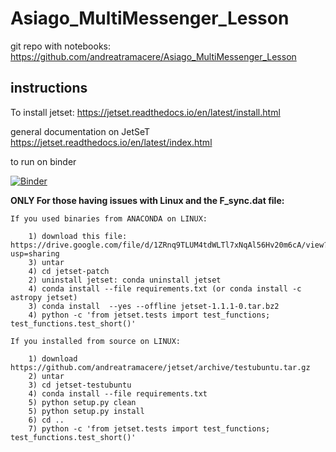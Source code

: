# Asiago_MultiMessenger_Lesson

git repo with notebooks: https://github.com/andreatramacere/Asiago_MultiMessenger_Lesson


## instructions

To install jetset: https://jetset.readthedocs.io/en/latest/install.html


general documentation on JetSeT https://jetset.readthedocs.io/en/latest/index.html

to run on binder

[![Binder](https://mybinder.org/badge_logo.svg)](https://mybinder.org/v2/gh/andreatramacere/Asiago_MultiMessenger_Lesson/master)


**ONLY For those having issues with Linux and the F_sync.dat file:**

	If you used binaries from ANACONDA on LINUX:  

		1) download this file: https://drive.google.com/file/d/1ZRnq9TLUM4tdWLTl7xNqAl56Hv20m6cA/view?usp=sharing
		3) untar
		4) cd jetset-patch
		2) uninstall jetset: conda uninstall jetset
		4) conda install --file requirements.txt (or conda install -c astropy jetset)
		3) conda install  --yes --offline jetset-1.1.1-0.tar.bz2
		4) python -c 'from jetset.tests import test_functions; test_functions.test_short()'

	If you installed from source on LINUX:
	
		1) download https://github.com/andreatramacere/jetset/archive/testubuntu.tar.gz
		2) untar
		3) cd jetset-testubuntu
		4) conda install --file requirements.txt
		5) python setup.py clean
		5) python setup.py install
		6) cd ..
		7) python -c 'from jetset.tests import test_functions; test_functions.test_short()'
	

